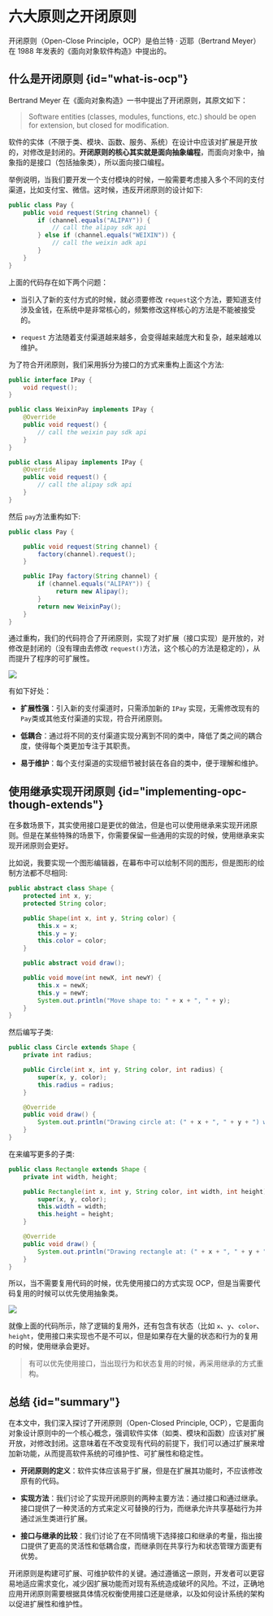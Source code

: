 # 六大原则之开闭原则

开闭原则（Open-Close Principle，OCP）是伯兰特 · 迈耶（Bertrand Meyer）在 1988 年发表的《面向对象软件构造》中提出的。

## 什么是开闭原则 {id="what-is-ocp"}

Bertrand Meyer 在《面向对象构造》一书中提出了开闭原则，其原文如下：

> Software entities (classes, modules, functions, etc.) should be open for extension, but closed for modification.


软件的实体（不限于类、模块、函数、服务、系统）在设计中应该对扩展是开放的，对修改是封闭的。**开闭原则的核心其实就是面向抽象编程**，而面向对象中，抽象指的是接口（包括抽象类），所以面向接口编程。

举例说明，当我们要开发一个支付模块的时候，一般需要考虑接入多个不同的支付渠道，比如支付宝、微信。这时候，违反开闭原则的设计如下:

```java
public class Pay {
    public void request(String channel) {
        if (channel.equals("ALIPAY")) {
            // call the alipay sdk api
        } else if (channel.equals("WEIXIN")) {
            // call the weixin adk api
        }
    }
}
```

上面的代码存在如下两个问题：

- 当引入了新的支付方式的时候，就必须要修改 `request`这个方法，要知道支付涉及金钱，在系统中是非常核心的，频繁修改这样核心的方法是不能被接受的。

- `request` 方法随着支付渠道越来越多，会变得越来越庞大和复杂，越来越难以维护。

为了符合开闭原则，我们采用拆分为接口的方式来重构上面这个方法:

```java
public interface IPay {
    void request();
}

public class WeixinPay implements IPay {
    @Override
    public void request() {
        // call the weixin pay sdk api
    }
}

public class Alipay implements IPay {
    @Override
    public void request() {
        // call the alipay sdk api
    }
}
```

然后 `pay`方法重构如下:

```java
public class Pay {

    public void request(String channel) {
        factory(channel).request();
    }

    public IPay factory(String channel) {
        if (channel.equals("ALIPAY")) {
             return new Alipay();
        }
        return new WeixinPay();
    }
}
```

通过重构，我们的代码符合了开闭原则，实现了对扩展（接口实现）是开放的，对修改是封闭的（没有理由去修改 `request()`方法，这个核心的方法是稳定的），从而提升了程序的可扩展性。

![](http://file-linker.oss-cn-hangzhou.aliyuncs.com/oU1DVXC3ZChZwixSO4iX.png)

有如下好处：

- **扩展性强**：引入新的支付渠道时，只需添加新的 `IPay` 实现，无需修改现有的 `Pay`类或其他支付渠道的实现，符合开闭原则。

- **低耦合**：通过将不同的支付渠道实现分离到不同的类中，降低了类之间的耦合度，使得每个类更加专注于其职责。

- **易于维护**：每个支付渠道的实现细节被封装在各自的类中，便于理解和维护。

## 使用继承实现开闭原则 {id="implementing-opc-though-extends"}

在多数场景下，其实使用接口是更优的做法，但是也可以使用继承来实现开闭原则。但是在某些特殊的场景下，你需要保留一些通用的实现的时候，使用继承来实现开闭原则会更好。

比如说，我要实现一个图形编辑器，在幕布中可以绘制不同的图形，但是图形的绘制方法都不尽相同:

```java
public abstract class Shape {
    protected int x, y;
    protected String color;

    public Shape(int x, int y, String color) {
        this.x = x;
        this.y = y;
        this.color = color;
    }

    public abstract void draw();

    public void move(int newX, int newY) {
        this.x = newX;
        this.y = newY;
        System.out.println("Move shape to: " + x + ", " + y);
    }
}

```

然后编写子类:

```java
public class Circle extends Shape {
    private int radius;

    public Circle(int x, int y, String color, int radius) {
        super(x, y, color);
        this.radius = radius;
    }

    @Override
    public void draw() {
        System.out.println("Drawing circle at: (" + x + ", " + y + ") with radius " + radius + " and color " + color);
    }
}
```

在来编写更多的子类:

```java
public class Rectangle extends Shape {
    private int width, height;

    public Rectangle(int x, int y, String color, int width, int height) {
        super(x, y, color);
        this.width = width;
        this.height = height;
    }

    @Override
    public void draw() {
        System.out.println("Drawing rectangle at: (" + x + ", " + y + ") with width " + width + " and height " + height + " and color " + color);
    }
}
```

所以，当不需要复用代码的时候，优先使用接口的方式实现 OCP，但是当需要代码复用的时候可以优先使用抽象类。

![](http://file-linker.oss-cn-hangzhou.aliyuncs.com/z2DbnFPb49EQ2TqOND1Y.png)

就像上面的代码所示，除了逻辑的复用外，还有包含有状态（比如 `x`、`y`、`color`、`height`，使用接口来实现也不是不可以，但是如果存在大量的状态和行为的复用的时候，使用继承会更好。

> 有可以优先使用接口，当出现行为和状态复用的时候，再采用继承的方式重构。

## 总结 {id="summary"}

在本文中，我们深入探讨了开闭原则（Open-Closed Principle, OCP），它是面向对象设计原则中的一个核心概念，强调软件实体（如类、模块和函数）应该对扩展开放，对修改封闭。这意味着在不改变现有代码的前提下，我们可以通过扩展来增加新功能，从而提高软件系统的可维护性、可扩展性和稳定性。

- **开闭原则的定义**：软件实体应该易于扩展，但是在扩展其功能时，不应该修改原有的代码。

- **实现方法**：我们讨论了实现开闭原则的两种主要方法：通过接口和通过继承。接口提供了一种灵活的方式来定义可替换的行为，而继承允许共享基础行为并通过派生类进行扩展。

- **接口与继承的比较**：我们讨论了在不同情境下选择接口和继承的考量，指出接口提供了更高的灵活性和低耦合度，而继承则在共享行为和状态管理方面更有优势。

开闭原则是构建可扩展、可维护软件的关键。通过遵循这一原则，开发者可以更容易地适应需求变化，减少因扩展功能而对现有系统造成破坏的风险。不过，正确地应用开闭原则需要根据具体情况权衡使用接口还是继承，以及如何设计系统的架构以促进扩展性和维护性。